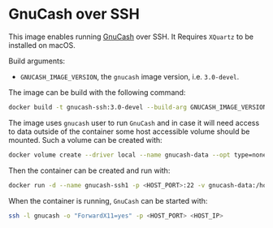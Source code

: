 # GnuCash over SSH

This image enables running [GnuCash](https://www.gnucash.org) over SSH. It Requires
`XQuartz` to be installed on macOS.

Build arguments:
- `GNUCASH_IMAGE_VERSION`, the `gnucash` image version, i.e. `3.0-devel`.

The image can be build with the following command:
```bash
docker build -t gnucash-ssh:3.0-devel --build-arg GNUCASH_IMAGE_VERSION=3.0-devel .
```

The image uses `gnucash` user to run `GnuCash` and in case it will need access to
data outside of the container some host accessible volume should be mounted.
Such a volume can be created with:
```bash
docker volume create --driver local --name gnucash-data --opt type=none --opt device=/my/gnucash/files/are/here --opt o=uid=root,gid=root --opt o=bind
```

Then the container can be created and run with:
```bash
docker run -d --name gnucash-ssh1 -p <HOST_PORT>:22 -v gnucash-data:/home/gnucash/data gnucash-ssh:3.0-devel
```

When the container is running, `GnuCash` can be started with:
```bash
ssh -l gnucash -o "ForwardX11=yes" -p <HOST_PORT> <HOST_IP>
```
